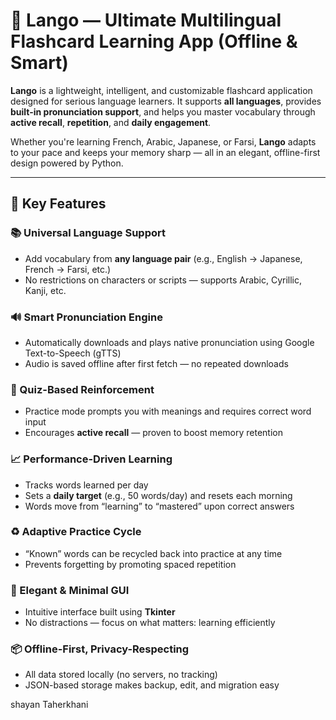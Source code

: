 # 🧠 Lango — Ultimate Multilingual Flashcard Learning App (Offline & Smart)

**Lango** is a lightweight, intelligent, and customizable flashcard application designed for serious language learners. It supports **all languages**, provides **built-in pronunciation support**, and helps you master vocabulary through **active recall**, **repetition**, and **daily engagement**.

Whether you're learning French, Arabic, Japanese, or Farsi, **Lango** adapts to your pace and keeps your memory sharp — all in an elegant, offline-first design powered by Python.

---

## 🚀 Key Features

### 📚 Universal Language Support
- Add vocabulary from **any language pair** (e.g., English → Japanese, French → Farsi, etc.)
- No restrictions on characters or scripts — supports Arabic, Cyrillic, Kanji, etc.

### 🔊 Smart Pronunciation Engine
- Automatically downloads and plays native pronunciation using Google Text-to-Speech (gTTS)
- Audio is saved offline after first fetch — no repeated downloads

### 🧠 Quiz-Based Reinforcement
- Practice mode prompts you with meanings and requires correct word input
- Encourages **active recall** — proven to boost memory retention

### 📈 Performance-Driven Learning
- Tracks words learned per day
- Sets a **daily target** (e.g., 50 words/day) and resets each morning
- Words move from “learning” to “mastered” upon correct answers

### ♻️ Adaptive Practice Cycle
- “Known” words can be recycled back into practice at any time
- Prevents forgetting by promoting spaced repetition

### 🎨 Elegant & Minimal GUI
- Intuitive interface built using **Tkinter**
- No distractions — focus on what matters: learning efficiently

### 📦 Offline-First, Privacy-Respecting
- All data stored locally (no servers, no tracking)
- JSON-based storage makes backup, edit, and migration easy

shayan Taherkhani
